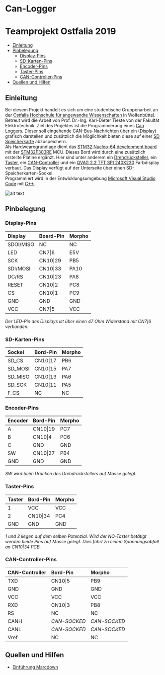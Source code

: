 # Can-Logger
# Teamprojekt Ostfalia 2019

* [Einleitung](#einleitung)
* [Pinbelegung](#pinbelegung)
    * [Display-Pins](#displayPins)
    * [SD-Karten-Pins](#sdKartenPins)
    * [Encoder-Pins](#encoderPins)
    * [Taster-Pins](#tasterPins)
    * [CAN-Controller-Pins](#canControllerPins)
* [Quellen und Hilfen](#QandH)

<a name="einleitung"></a>
## Einleitung

Bei diesem Projekt handelt es sich um eine studentische Gruppenarbeit an der [Ostfalia Hochschule für angewandte Wissenschaften](https://www.ostfalia.de/cms/de/) in Wolfenbüttel. Betreut wird die Arbeit von Prof. Dr.-Ing. Karl-Dieter Tieste von der Fakultät Elektrotechnik.
Ziel des Projektes ist die Programmierung eines [Can Loggers](https://de.wikipedia.org/wiki/Datenlogger). Dieser soll eingehende [CAN-Bus-Nachrichten](https://de.wikipedia.org/wiki/Controller_Area_Network) über ein (Display) grafisch darstellen und zusätzlich die Möglichkeit bieten diese auf einer [SD Speicherkarte](https://de.wikipedia.org/wiki/SD-Karte) abzuspeichern.  
Als Hardwearegrundlage dient das [STM32 Nucleo-64 development board](https://www.st.com/en/evaluation-tools/nucleo-f303re.html#) mit der [STM32F303RE](STM32F303RE) MCU. Dieses Bord wird durch eine zusätzlich erstellte Platine ergänzt. Hier sind unter anderem ein [Drehdrücksteller](), ein [Taster](), ein [CAN-Controller]() und ein [QVAG 2.2 TFT SPI 240X230]() Farbdisplay verbaut. Das Display verfügt auf der Unterseite über einen SD-Speicherkarten-Sockel.  
Programmiert wird in der Entwicklungsumgebung [Microsoft Visual Studio Code](https://code.visualstudio.com/) mit [C++](https://de.wikipedia.org/wiki/C%2B%2B).

![alt text](https://github.com/Ziesie1/ProjectCanLogger/Images/CanLogger.png "CAN-Logger")

<a name="pinbelegung"></a>
## Pinbelegung

<a name="displayPins"></a>
### Display-Pins

| Display   | Board-Pin | Morpho    | 
| :-------- | :-------- | :-------- |
| SDOI/MISO | NC        | NC        |
| LED       | CN7\|6    | E5V       |
| SCK       | CN10\|29  | PB5       |
| SDI/MOSI  | CN10\|33  | PA10      |
| DC/RS     | CN10\|23  | PA8       |
| RESET     | CN10\|2   | PC8       |
| CS        | CN10\|1   | PC9       |
| GND       | GND       | GND       |
| VCC       | CN7\|5    | VCC       |

*Der LED-Pin des Displays ist über einen 47 Ohm Widerstand mit CN7\|6 verbunden.*

<a name="sdKartenPins"></a>
### SD-Karten-Pins

| Sockel    | Bord-Pin  | Morpho    | 
| :-------- | :-------- | :-------- |
| SD_CS     | CN10\|17  | PB6       | 
| SD_MOSI   | CN10\|15  | PA7       | 
| SD_MISO   | CN10\|13  | PA6       | 
| SD_SCK    | CN10\|11  | PA5       | 
| F_CS      | NC        | NC        | 

<a name="encoderPins"></a>
### Encoder-Pins

| Encoder   | Bord-Pin  | Morpho    | 
| :-------- | :-------- | :-------- |
| A         | CN10\|19  | PC7       | 
| B         | CN10\|4   | PC6       | 
| C         | GND       | GND       | 
| SW        | CN10\|27  | PB4       | 
| GND       | GND       | GND       | 

*SW wird beim Drücken des Drehdrückstellers auf Masse gelegt.*

<a name="tasterPins"></a>
### Taster-Pins

| Taster    | Bord-Pin     | Morpho    | 
| :-------- | :--------    | :-------- |
| 1         | VCC          | VCC       | 
| 2         | CN10\|34     | PC4       | 
| GND       | GND          | GND       | 

*1 und 2 liegen auf dem selben Potenzial. Wird der NO-Taster betätigt werden beide Pins auf Masse gelegt. Dies führt zu einem Spannungsabfall an CN10\|34 PCB.*

<a name="canControllerPins"></a>
### CAN-Controller-Pins

|CAN-Controller| Bord-Pin   | Morpho     |
| :----------- | :--------  | :--------  |
| TXD          | CN10\|5    | PB9        |
| GND          | GND        | GND        |
| VCC          | VCC        | VCC        |
| RXD          | CN10\|3    | PB8        |
| RS           | NC         | NC         |
| CANH         |*CAN-SOCKED*|*CAN-SOCKED*|
| CANL         |*CAN-SOCKED*|*CAN-SOCKED*|
| Vref         | NC         | NC         |


<a name="QandH"></a>
## Quellen und Hilfen

* [Einführung Marcdown](https://www.markdownguide.org/basic-syntax/#overview)
